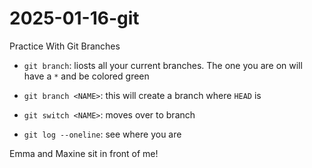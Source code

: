 # 2025-01-16-git
Practice With Git Branches

- `git branch`: liosts all your current branches.
The one you are on will have a `*` and be colored green

- `git branch <NAME>`: this will create a branch <NAME> where `HEAD` is
- `git switch <NAME>`: moves over to branch <NAME>
- `git log --oneline`: see where you are


Emma and Maxine sit in front of me!
